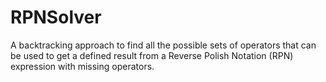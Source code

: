 # RPNSolver
A backtracking approach to find all the possible sets of operators that can be used to get a defined result from a Reverse Polish Notation (RPN) expression with missing operators.
